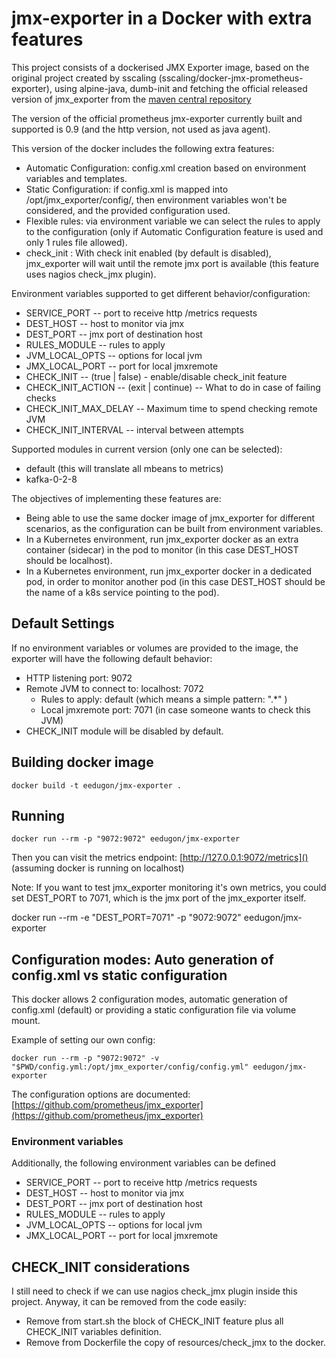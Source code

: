 # jmx-exporter in a Docker with extra features

This project consists of a dockerised JMX Exporter image, based on the original project created by sscaling (sscaling/docker-jmx-prometheus-exporter), using alpine-java, dumb-init and fetching the official released version of jmx_exporter from the [maven central repository](https://repo1.maven.org/maven2/io/prometheus/jmx/jmx_prometheus_httpserver/)

The version of the official prometheus jmx-exporter currently built and supported is 0.9 (and the http version, not used as java agent).

This version of the docker includes the following extra features:

  * Automatic Configuration: config.xml creation based on environment variables and templates.
  * Static Configuration: if config.xml is mapped into /opt/jmx_exporter/config/, then environment variables won't be considered, and the provided configuration used.
  * Flexible rules: via environment variable we can select the rules to apply to the configuration (only if Automatic Configuration feature is used and only 1 rules file allowed).
  * check_init : With check init enabled (by default is disabled), jmx_exporter will wait until the remote jmx port is available (this feature uses nagios check_jmx plugin).

Environment variables supported to get different behavior/configuration:

  * SERVICE_PORT -- port to receive http /metrics requests
  * DEST_HOST -- host to monitor via jmx
  * DEST_PORT -- jmx port of destination host
  * RULES_MODULE -- rules to apply
  * JVM_LOCAL_OPTS -- options for local jvm
  * JMX_LOCAL_PORT -- port for local jmxremote
  * CHECK_INIT -- (true | false) - enable/disable check_init feature
  * CHECK_INIT_ACTION -- (exit | continue) -- What to do in case of failing checks
  * CHECK_INIT_MAX_DELAY --  Maximum time to spend checking remote JVM
  * CHECK_INIT_INTERVAL -- interval between attempts

Supported modules in current version (only one can be selected):
  * default (this will translate all mbeans to metrics)
  * kafka-0-2-8

The objectives of implementing these features are:

  * Being able to use the same docker image of jmx_exporter for different scenarios, as the configuration can be built from environment variables.
  * In a Kubernetes environment, run jmx_exporter docker as an extra container (sidecar) in the pod to monitor (in this case DEST_HOST should be localhost).
  * In a Kubernetes environment, run jmx_exporter docker in a dedicated pod, in order to monitor another pod (in this case DEST_HOST should be the name of a k8s service pointing to the pod).

## Default Settings

If no environment variables or volumes are provided to the image, the exporter will have the following default behavior:

  * HTTP listening port: 9072
  * Remote JVM to connect to: localhost: 7072
	* Rules to apply: default (which means a simple pattern: ".\*" )
	* Local jmxremote port: 7071 (in case someone wants to check this JVM)
  * CHECK_INIT module will be disabled by default.

## Building docker image

	docker build -t eedugon/jmx-exporter .

## Running

	docker run --rm -p "9072:9072" eedugon/jmx-exporter

Then you can visit the metrics endpoint: [http://127.0.0.1:9072/metrics]() (assuming docker is running on localhost)

Note: If you want to test jmx_exporter monitoring it's own metrics, you could set DEST_PORT to 7071, which is the jmx port of the jmx_exporter itself.

  docker run --rm -e "DEST_PORT=7071" -p "9072:9072" eedugon/jmx-exporter


## Configuration modes: Auto generation of config.xml vs static configuration

This docker allows 2 configuration modes, automatic generation of config.xml (default) or providing a static configuration file via volume mount.

Example of setting our own config:

	docker run --rm -p "9072:9072" -v "$PWD/config.yml:/opt/jmx_exporter/config/config.yml" eedugon/jmx-exporter

The configuration options are documented: [https://github.com/prometheus/jmx_exporter](https://github.com/prometheus/jmx_exporter)

### Environment variables

Additionally, the following environment variables can be defined

* SERVICE_PORT -- port to receive http /metrics requests
* DEST_HOST -- host to monitor via jmx
* DEST_PORT -- jmx port of destination host
* RULES_MODULE -- rules to apply
* JVM_LOCAL_OPTS -- options for local jvm
* JMX_LOCAL_PORT -- port for local jmxremote

## CHECK_INIT considerations

I still need to check if we can use nagios check_jmx plugin inside this project. Anyway, it can be removed from the code easily:
  * Remove from start.sh the block of CHECK_INIT feature plus all CHECK_INIT variables definition.
  * Remove from Dockerfile the copy of resources/check_jmx to the docker.
